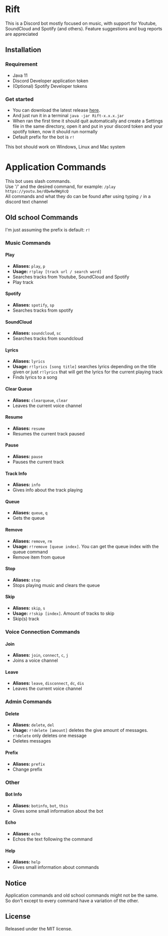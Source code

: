# Rift

This is a Discord bot mostly focused on music, with support for Youtube, SoundCloud and Spotify (and others).
Feature suggestions and bug reports are appreciated

## Installation

### Requirement

- Java 11
- Discord Developer application token
- (Optional) Spotify Developer tokens

### Get started

- You can download the latest release [here](https://github.com/ItsOnlyGame/Rift/releases/latest).
- And just run it in a terminal `java -jar Rift-x.x.x.jar`
- When ran the first time it should quit automatically and create a Settings file in the same directory, open it and put in your discord token and your spotify token, now it should run normally
- Default prefix for the bot is `r!`

This bot should work on Windows, Linux and Mac system

# Application Commands

This bot uses slash commands.  
Use '/' and the desired command, for example: `/play https://youtu.be/dQw4w9WgXcQ`  
All commands and what they do can be found after using typing `/` in a discord text channel

## Old school Commands

I'm just assuming the prefix is default: `r!`

### Music Commands

#### Play

- **Aliases:** `play`, `p`
- **Usage:** `r!play [track url / search word]`
- Searches tracks from Youtube, SoundCloud and Spotify
- Play track

#### Spotify

- **Aliases:** `spotify`, `sp`
- Searches tracks from spotify

#### SoundCloud

- **Aliases:** `soundcloud`, `sc`
- Searches tracks from soundcloud

#### Lyrics

- **Aliases:** `lyrics`
- **Usage:** `r!lyrics [song title]` searches lyrics depending on the title given or just `r!lyrics` that will get the lyrics for the current playing track
- Finds lyrics to a song

#### Clear Queue

- **Aliases:** `clearqueue`, `clear`
- Leaves the current voice channel

#### Resume

- **Aliases:** `resume`
- Resumes the current track paused

#### Pause

- **Aliases:** `pause`
- Pauses the current track

#### Track Info

- **Aliases:** `info`
- Gives info about the track playing

#### Queue

- **Aliases:** `queue`, `q`
- Gets the queue

#### Remove

- **Aliases:** `remove`, `rm`
- **Usage:** `r!remove [queue index]`. You can get the queue index with the queue command
- Remove item from queue

#### Stop

- **Aliases:** `stop`
- Stops playing music and clears the queue

#### Skip

- **Aliases:** `skip`, `s`
- **Usage:** `r!skip [index]`. Amount of tracks to skip
- Skip(s) track

### Voice Connection Commands

#### Join

- **Aliases:** `join`, `connect`, `c`, `j`
- Joins a voice channel

#### Leave

- **Aliases:** `leave`, `disconnect`, `dc`, `dis`
- Leaves the current voice channel

### Admin Commands

#### Delete

- **Aliases:** `delete`, `del`
- **Usage:** `r!delete [amount]` deletes the give amount of messages. `r!delete` only deletes one message
- Deletes messages

#### Prefix

- **Aliases:** `prefix`
- Change prefix

### Other

#### Bot Info

- **Aliases:** `botinfo`, `bot`, `this`
- Gives some small information about the bot

#### Echo

- **Aliases:** `echo`
- Echos the text following the command

#### Help

- **Aliases:** `help`
- Gives small information about commands

## Notice

Application commands and old school commands might not be the same.  
So don't except to every command have a variation of the other.

## License

Released under the MIT license.